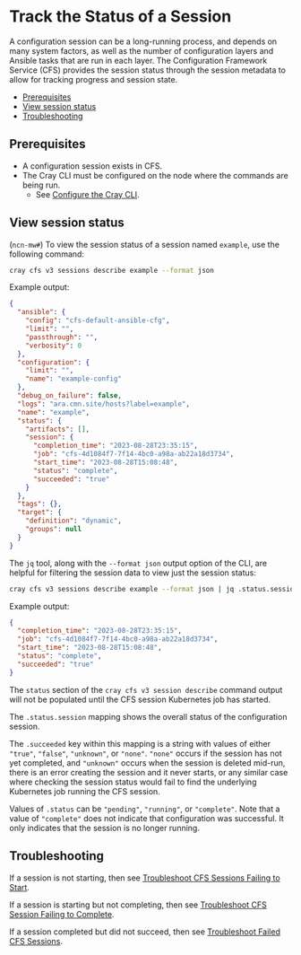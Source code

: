 # Track the Status of a Session

A configuration session can be a long-running process, and depends on many system factors, as well as the number of configuration layers and Ansible
tasks that are run in each layer. The Configuration Framework Service \(CFS\) provides the session status through the session metadata to allow for
tracking progress and session state.

- [Prerequisites](#prerequisites)
- [View session status](#view-session-status)
- [Troubleshooting](#troubleshooting)

## Prerequisites

- A configuration session exists in CFS.
- The Cray CLI must be configured on the node where the commands are being run.
  - See [Configure the Cray CLI](../configure_cray_cli.md).

## View session status

(`ncn-mw#`) To view the session status of a session named `example`, use the following command:

```bash
cray cfs v3 sessions describe example --format json
```

Example output:

```json
{
  "ansible": {
    "config": "cfs-default-ansible-cfg",
    "limit": "",
    "passthrough": "",
    "verbosity": 0
  },
  "configuration": {
    "limit": "",
    "name": "example-config"
  },
  "debug_on_failure": false,
  "logs": "ara.cmn.site/hosts?label=example",
  "name": "example",
  "status": {
    "artifacts": [],
    "session": {
      "completion_time": "2023-08-28T23:35:15",
      "job": "cfs-4d1084f7-7f14-4bc0-a98a-ab22a18d3734",
      "start_time": "2023-08-28T15:08:48",
      "status": "complete",
      "succeeded": "true"
    }
  },
  "tags": {},
  "target": {
    "definition": "dynamic",
    "groups": null
  }
}
```

The `jq` tool, along with the `--format json` output option of the CLI, are helpful for filtering the session data to view just the session status:

```bash
cray cfs v3 sessions describe example --format json | jq .status.session
```

Example output:

```json
{
  "completion_time": "2023-08-28T23:35:15",
  "job": "cfs-4d1084f7-7f14-4bc0-a98a-ab22a18d3734",
  "start_time": "2023-08-28T15:08:48",
  "status": "complete",
  "succeeded": "true"
}
```

The `status` section of the `cray cfs v3 session describe` command output will not be populated until the CFS session Kubernetes job has started.

The `.status.session` mapping shows the overall status of the configuration session.

The `.succeeded` key within this mapping is a string with
values of either `"true"`, `"false"`, `"unknown"`, or `"none"`.
`"none"` occurs if the session has not yet completed, and `"unknown"` occurs when the session is deleted mid-run, there is an error creating the session
and it never starts, or any similar case where checking the session status would fail to find the underlying Kubernetes job running the CFS session.

Values of `.status` can be `"pending"`, `"running"`, or `"complete"`.
Note that a value of `"complete"` does not indicate that configuration was successful.
It only indicates that the session is no longer running.

## Troubleshooting

If a session is not starting, then see [Troubleshoot CFS Sessions Failing to Start](Troubleshoot_CFS_Sessions_Failing_to_Start.md).

If a session is starting but not completing, then see [Troubleshoot CFS Session Failing to Complete](Troubleshoot_CFS_Session_Failing_to_Complete.md).

If a session completed but did not succeed, then see [Troubleshoot Failed CFS Sessions](Troubleshoot_CFS_Session_Failed.md).
